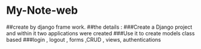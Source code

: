 # My-Note-web

##create by django frame work.
##the details :
###Create a Django project and within it two applications were created
###Use it to create models class based 
###login , logout , forms ,CRUD , views, authentications



